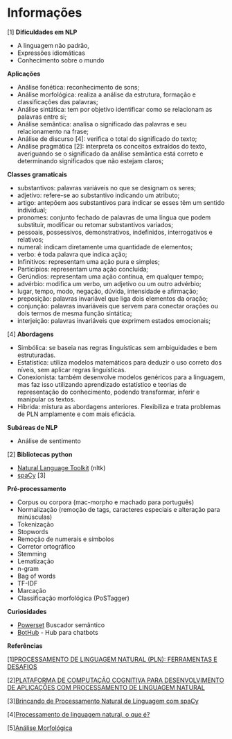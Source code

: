 # Informações

[1]
**Dificuldades em NLP**

- A linguagem não padrão,
- Expressões idiomáticas
- Conhecimento sobre o mundo

**Aplicações**

- Análise fonética: reconhecimento de sons;
- Análise morfológica: realiza a análise da estrutura, formação e classificações das palavras;
- Análise sintática: tem por objetivo identificar como se relacionam as palavras entre si;
- Análise semântica: analisa o significado das palavras e seu relacionamento na frase;
- Análise de discurso [4]: verifica o total do significado do texto;
- Análise pragmática [2]: interpreta os conceitos extraídos do texto, averiguando se o significado da análise semântica está correto e determinando significados que não estejam claros;

**Classes gramaticais**

- substantivos: palavras variáveis no que se designam os seres;
- adjetivo: refere-se ao substantivo indicando um atributo;
- artigo: antepõem aos substantivos para indicar se esses têm um sentido individual;
- pronomes: conjunto fechado de palavras de uma língua que podem substituir, modificar ou retomar substantivos variados;
 - pessoais, possessivos, demonstrativos, indefinidos, interrogativos e relativos;
- numeral: indicam diretamente uma quantidade de elementos;
- verbo: é toda palavra que indica ação;
 - Infinitivos: representam uma ação pura e simples;
 - Particípios: representam uma ação concluída;
 - Gerúndios: representam uma ação contínua, em qualquer tempo;
- advérbio: modifica um verbo, um adjetivo ou um outro advérbio;
 - lugar, tempo, modo, negação, dúvida, intensidade e afirmação;
- preposição: palavras invariável que liga dois elementos da oração;
- conjunção:  palavras invariáveis que servem para conectar orações ou dois termos de mesma função sintática;
- interjeição:  palavras invariáveis que exprimem estados emocionais;

[4]
**Abordagens**

- Simbólica: se baseia nas regras linguísticas sem ambiguidades e bem estruturadas.
- Estatística: utiliza modelos matemáticos para deduzir o uso correto dos níveis, sem aplicar regras linguísticas.
- Conexionista: também desenvolve modelos genéricos para a linguagem, mas faz isso utilizando aprendizado estatístico e teorias de representação do conhecimento, podendo transformar, inferir e manipular os textos.
- Híbrida: mistura as abordagens anteriores. Flexibiliza e trata problemas de PLN amplamente e com mais eficácia.

**Subáreas de NLP**

- Análise de sentimento

[2]
**Bibliotecas python**

- [Natural Language Toolkit](https://www.nltk.org/) (nltk)
- [spaCy](https://spacy.io/) [3]

**Pré-processamento**

- Corpus ou corpora (mac-morpho e machado para português)
- Normalização (remoção de tags, caracteres especiais e alteração para minúsculas)
- Tokenização
- Stopwords
- Remoção de numerais e símbolos
- Corretor ortográfico
- Stemming
- Lematização
- n-gram
- Bag of words
- TF-IDF
- Marcação
- Classificação morfológica (PoSTagger)

**Curiosidades**

- [Powerset](https://en.wikipedia.org/wiki/Powerset_(company)) Buscador semântico
- [BotHub](https://bothub.it/) - Hub para chatbots

**Referências**

[1][PROCESSAMENTO DE LINGUAGEM NATURAL (PLN): FERRAMENTAS E DESAFIOS](http://www.editorarealize.com.br/revistas/conidis/trabalhos/TRABALHO_EV064_MD1_SA6_ID2260_09102016215649.pdf)

[2][PLATAFORMA DE COMPUTAÇÃO COGNITIVA PARA DESENVOLVIMENTO  DE APLICAÇÕES COM PROCESSAMENTO DE LINGUAGEM NATURAL](https://cepein.femanet.com.br/BDigital/arqPics/1511420215P720.pdf)

[3][Brincando de Processamento Natural de Linguagem com spaCy](https://leportella.com/pt-br/2017/11/30/brincando-de-nlp-com-spacy.html)

[4][Processamento de linguagem natural, o que é?](https://push.al/processamento-de-linguagem-natural-o-que-e/)

[5][Análise Morfológica](https://pt.wikipedia.org/wiki/An%C3%A1lise_morfol%C3%B3gica)